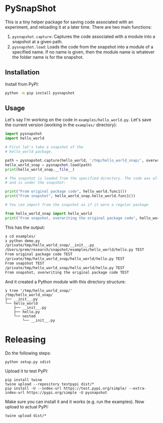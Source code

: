 # PySnapShot

This is a tiny helper package for saving code associated with
an experiment, and reloading it at a later time. There are two main functions:

1. `pysnapshot.capture`: Captures the code associated with a module into a snapshot at a given path.
2. `pysnapshot.load`: Loads the code from the snapshot into a module of a specified name. If no name is given, then the module name is whatever the folder
name is for the snapshot.

## Installation

Install from PyPI:

```bash
python -m pip install pysnapshot
```

## Usage

Let's say I'm working on the code in `examples/hello_world.py`. Let's save the current version 
(working in the `examples/` directory):

```python
import pysnapshot
import hello_world

# First let's take a snapshot of the 
# hello_world package.

path = pysnapshot.capture(hello_world, '/tmp/hello_world_snap/', overwrite=True)
hello_world_snap = pysnapshot.load(path)
print(hello_world_snap.__file__)

# The snapshot is loaded from the specified directory. The code was all copied to
# and is under the snapshot:

print("From original package code", hello_world.func1())
print("From snapshot", hello_world_snap.hello_world.func1())

# You can import from the snapshot as if it were a regular package

from hello_world_snap import hello_world
print("From snapshot, overwriting the original package code", hello_world.func1())
```

This has the output:

```bash
❯ cd examples/
❯ python demo.py
/private/tmp/hello_world_snap/__init__.py
/Users/prem/research/snapshot/examples/hello_world/hello.py TEST
From original package code TEST
/private/tmp/hello_world_snap/hello_world/hello.py TEST
From snapshot TEST
/private/tmp/hello_world_snap/hello_world/hello.py TEST
From snapshot, overwriting the original package code TEST
```

And it created a Python module with this directory structure:

```
❯ tree '/tmp/hello_world_snap/'
/tmp/hello_world_snap/
├── __init__.py
└── hello_world
    ├── __init__.py
    ├── hello.py
    └── nested
        └── __init__.py
```

# Releasing

Do the following steps:

```
python setup.py sdist
```

Upload it to test PyPI:

```
pip install twine
twine upload --repository testpypi dist/*
pip install -U --index-url https://test.pypi.org/simple/ --extra-index-url https://pypi.org/simple -U pysnapshot
```

Make sure you can install it and it works (e.g. run the examples). Now upload
to actual PyPI:

```
twine upload dist/*
```